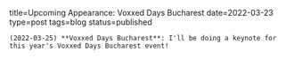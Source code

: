 
title=Upcoming Appearance: Voxxed Days Bucharest
date=2022-03-23
type=post
tags=blog
status=published
~~~~~~
(2022-03-25) **Voxxed Days Bucharest**: I'll be doing a keynote for this year's Voxxed Days Bucharest event!  
            